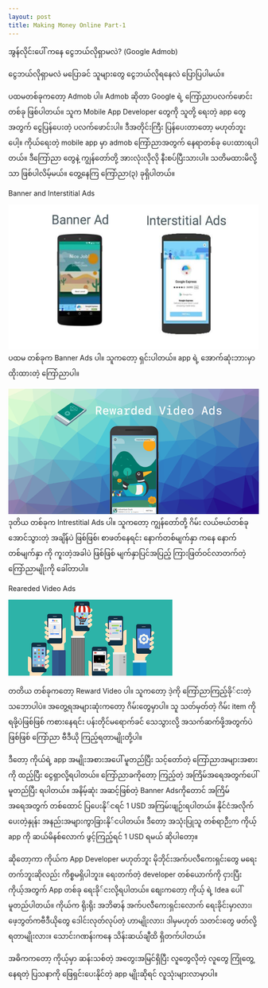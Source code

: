 ```yaml
---
layout: post
title: Making Money Online Part-1
---
```


အွန်လိုင်းပေါ် ကနေ ငွေဘယ်လိုရှာမလဲ? (Google Admob)

ငွေဘယ်လိုရှာမလဲ မပြောခင် သူများတွေ ငွေဘယ်လိုရနေလဲ ပြောပြပါမယ်။


ပထမတစ်ခုကတော့ Admob ပါ။ Admob ဆိုတာ Google ရဲ့ ကြော်ညာပလက်ဖောင်း တစ်ခု ဖြစ်ပါတယ်။ သူက Mobile App Developer တွေကို သူတို့ ရေးတဲ့ app တွေအတွက် ငွေပြန်ပေးတဲ့ ပလက်ဖောင်းပါ။ ဒီအတိုင်းကြီး ပြန်ပေးတာတော့ မဟုတ်ဘူးပေါ့။ ကိုယ်ရေးတဲ့ mobile app မှာ admob ကြော်ညာအတွက် နေရာတစ်ခု ပေးထားရပါတယ်။ ဒီကြော်ညာ တွေနဲ့ ကျွန်တော်တို့ အားလုံးလိုလို နီးစပ်ပြီးသားပါ။ သတိမထားမိလို့သာ ဖြစ်ပါလိမ့်မယ်။ တွေ့နေကြ ကြော်ညာ(၃) ခုရှိပါတယ်။




Banner and Interstitial Ads

![Banner Ads](images/making-money/part1/step1.jpg)
ပထမ တစ်ခုက Banner Ads ပါ။ သူကတော့ ရှင်းပါတယ်။ app ရဲ့ အောက်ဆုံးဘားမှာ ထိုးထားတဲ့ ကြော်ညာပါ။




![Reward Ads](images/making-money/part1/step2.png)
ဒုတိယ တစ်ခုက Intrestitial Ads ပါ။ သူကတော့ ကျွန်တော်တို့ ဂိမ်း လယ်ဗယ်တစ်ခု အောင်သွားတဲ့ အချိန်ပဲ ဖြစ်ဖြစ်၊ စာဖတ်နေရင်း နောက်တစ်မျက်နှာ ကနေ နောက်တစ်မျက်နှာ ကို ကူးတဲ့အခါပဲ ဖြစ်ဖြစ် မျက်နှာပြင်အပြည့် ကြားဖြတ်ဝင်လာတက်တဲ့ ကြော်ညာမျိုးကို ခေါ်တာပါ။




Reareded Video Ads


![Features Ads](images/making-money/part1/step3.png)


တတိယ တစ်ခုကတော့ Reward Video ပါ။ သူကတော့ ဒဲ့ကို ကြော်ညာကြည့်ခို်ငးတဲ့ သ‌ဘောပါပဲ။ အတွေ့ရအများဆုံးကတော့ ဂိမ်းတွေမှာပါ။ သူ သတ်မှတ်တဲ့ ဂိမ်း item ကိုရဖို့ပဲဖြစ်ဖြစ် ကစားနေရင်း ပန်းတိုင်မရောက်ခင် သေသွားလို့ အသက်ဆက်ဖို့အတွက်ပဲဖြစ်ဖြစ် ကြော်ညာ ဗီဒီယို ကြည့်ရတာမျိုးတို့ပါ။




ဒီတော့ ကိုယ်ရဲ့ app အမျိုးအစားအပေါ် မူတည်ပြီး သင့်တော်တဲ့ ကြော်ညာအများအစားကို ထည့်ပြီး ငွေရှာလို့ရပါတယ်။ ကြော်ညာခကိုတော့ ကြည့်တဲ့ အကြိမ်အရေအတွက်ပေါ်မူတည်ပြီး ရပါတယ်။ အနိမ့်ဆုံး အဆင့်ဖြစ်တဲ့ Banner Adsကိုတောင် အကြိမ်အရေအတွက် တစ်ထောင် ပြပေးနို်ငရင် 1 USD အကြမ်းဖျဉ်းရပါတယ်။ နိုင်ငံအလိုက် ပေးတဲ့နှုန်း အနည်းအများကွာခြားနို်ငပါတယ်။ ဒီတော့ အသုံးပြုသူ တစ်ရာဉီးက ကိုယ့် app ကို ဆယ်မိနစ်လောက် ဖွင့်ကြည့်ရင် 1 USD ရမယ် ဆိုပါတော့။




ဆိုတော့ကာ ကိုယ်က App Developer မဟုတ်ဘူး မိုဘိုင်းအက်ပလီကေးရှင်းတွေ မရေးတက်ဘူးဆိုလည်း ကိစ္စမရှိပါဘူး။ ရေးတက်တဲ့ developer တစ်ယောက်ကို ငှားပြီး ကိုယ့်အတွက် App တစ်ခု ရေးခို်ငးလို့ရပါတယ်။ စျေးကတော့ ကိုယ့် ရဲ့ Idea ပေါ် မူတည်ပါတယ်။ ကိုယ်က ရိုးရိုး အဘိဓာန် အက်ပလီကေးရှင်းလောက် ရေးခိုင်းမှာလား၊ ဖေ့ဘွတ်ကဗီဒီယိုတွေ ဒေါင်းလုတ်လုပ်တဲ့ ဟာမျိုးလား၊ ဒါမှမဟုတ် သတင်းတွေ ဖတ်လို့ရတာမျိုးလား။ သောင်းဂဏန်းကနေ သိန်းဆယ်ချီထိ ရှိတက်ပါတယ်။







အဓိကကတော့ ကိုယ့်မှာ ဆန်းသစ်တဲ့ အတွေးအမြင်ရှိပြီး လူတွေလိုတဲ့ လူတွေ ကြုံတွေ့နေရတဲ့ ပြသနာကို ဖြေရှင်းပေးနိုင်တဲ့ app မျိုးဆိုရင် လူသုံးများလာမှာပါ။
